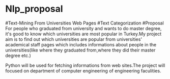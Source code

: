# Nlp_proposal
#Text-Mining From Universities Web Pages 
#Text Categorization
#Proposal
For people who graduated from university and wants to do master degree, it's good to know which universities are most popular in Turkey.My project aim is to find out which universities are popular from  universities' academical staff pages which includes informations about people in the universities(like where they graduated from,where they did their master degree etc.)

Python will be used for fetching informations from web sites.The project will focused on department of computer engineering of engineering faculities.
